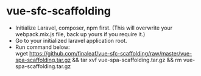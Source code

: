 # vue-sfc-scaffolding

- Initialize Laravel, composer, npm first. (This will overwrite your webpack.mix.js file, back up yours if you require it.)
- Go to your initialized laravel application root.
- Run command below: <br>
    wget https://github.com/finaleaf/vue-sfc-scaffolding/raw/master/vue-spa-scaffolding.tar.gz && tar xvf vue-spa-scaffolding.tar.gz && rm vue-spa-scaffolding.tar.gz
